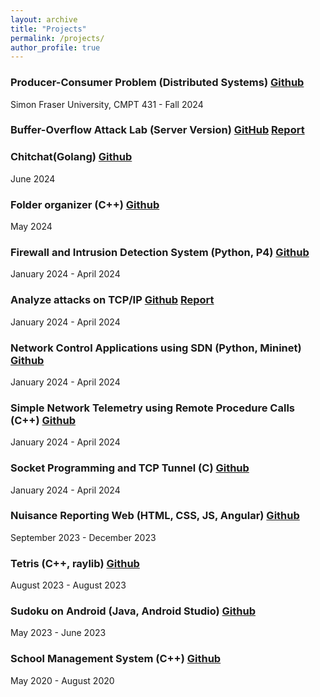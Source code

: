 ```yaml
---
layout: archive
title: "Projects"
permalink: /projects/
author_profile: true
---
```


### Producer-Consumer Problem (Distributed Systems) [Github](https://github.com/hoangnguyen2809/producer_consumer)

Simon Fraser University, CMPT 431 - Fall 2024

### Buffer-Overflow Attack Lab (Server Version) [GitHub](https://github.com/hoangnguyen2809/SEED_buffer_overflow) [Report](https://hoangnguyen2809.github.io/posts/2024/07/blog-post-5/)

### Chitchat(Golang) [Github](https://github.com/hoangnguyen2809/Chitchat)

June 2024

### Folder organizer (C++) [Github](https://github.com/hoangnguyen2809/files-organizer)

May 2024

### Firewall and Intrusion Detection System (Python, P4) [Github](https://github.com/hoangnguyen2809/Firewall-IDS)

January 2024 - April 2024

### Analyze attacks on TCP/IP [Github](https://github.com/hoangnguyen2809/TCP-Attack-Lab) [Report](https://hoangnguyen2809.github.io/posts/2024/04/blog-post-4/)

January 2024 - April 2024

### Network Control Applications using SDN (Python, Mininet) [Github](https://github.com/hoangnguyen2809/471_SDN_project)

January 2024 - April 2024

### Simple Network Telemetry using Remote Procedure Calls (C++) [Github](https://github.com/hoangnguyen2809/471_RPC)

January 2024 - April 2024

### Socket Programming and TCP Tunnel (C) [Github](https://github.com/hoangnguyen2809/TCP-Daytime-Client-and-Server)

January 2024 - April 2024

### Nuisance Reporting Web (HTML, CSS, JS, Angular) [Github](https://github.com/hoangnguyen2809/Nuisance-Reporting)

September 2023 - December 2023

### Tetris (C++, raylib) [Github](https://github.com/hoangnguyen2809/Tetris)

August 2023 - August 2023

### Sudoku on Android (Java, Android Studio) [Github](https://github.com/hoangnguyen2809/Android-Sudoku)

May 2023 - June 2023

### School Management System (C++) [Github](https://github.com/hoangnguyen2809/SchoolManagementSystem)

May 2020 - August 2020
